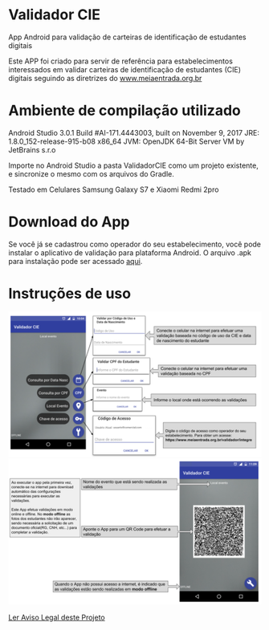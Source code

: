 # Validador CIE

App Android para validação de carteiras de identificação de estudantes digitais

Este APP foi criado para servir de referência para estabelecimentos interessados em validar carteiras de identificação de estudantes (CIE) digitais seguindo as diretrizes do www.meiaentrada.org.br

# Ambiente de compilação utilizado
Android Studio 3.0.1
Build #AI-171.4443003, built on November 9, 2017
JRE: 1.8.0_152-release-915-b08 x86_64
JVM: OpenJDK 64-Bit Server VM by JetBrains s.r.o

Importe no Android Studio a pasta ValidadorCIE como um projeto existente, e sincronize o mesmo com os arquivos do Gradle.

Testado em Celulares Samsung Galaxy S7 e Xiaomi Redmi 2pro

# Download do App

Se você já se cadastrou como operador do seu estabelecimento, você pode instalar o aplicativo de validação para plataforma Android. O arquivo .apk para instalação pode ser acessado [aqui](https://github.com/meiaentrada/validador-cie/releases).


# Instruções de uso

![Explicação dos itens do menu lateral](docs/instrucoes1.png)
<br>
![Explicações a respeito de itens gerais na tela](docs/instrucoes2.png)


[Ler Aviso Legal deste Projeto](docs/DISCLAIMER.md)
